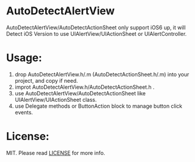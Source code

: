 # AutoDetectAlertView

AutoDetectAlertView/AutoDetectActionSheet only support iOS6 up, it will Detect iOS Version to use UIAlertView/UIActionSheet or UIAlertController.

# Usage:

1. drop AutoDetectAlertView.h/.m (AutoDetectActionSheet.h/.m) into your project, and copy if need.
2. improt AutoDetectAlertView.h/AutoDetectActionSheet.h .
3. use AutoDetectAlertView/AutoDetectActionSheet like UIAlertView/UIActionSheet class.
4. use Delegate methods or ButtonAction block to manage button click events. 

# License:
MIT. Please read [LICENSE](http://opensource.org/licenses/MIT) for more info.
